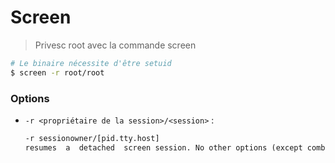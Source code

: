 # Screen

> Privesc root avec la commande screen

```bash
# Le binaire nécessite d'être setuid
$ screen -r root/root
```



### Options

- `-r <propriétaire de la session>/<session>` : 

  ```txt
  -r sessionowner/[pid.tty.host]
  resumes  a  detached  screen session. No other options (except combinations with -d/-D) may be specified, though an optional prefix of [pid.]tty.host may be needed to distinguish between multiple detached screen sessions. The second form is used to connect to another user's screen session which runs in multiuser mode. This indicates that screen should look for sessions in another user's directory. This requires setuid-root.
  ```

  
